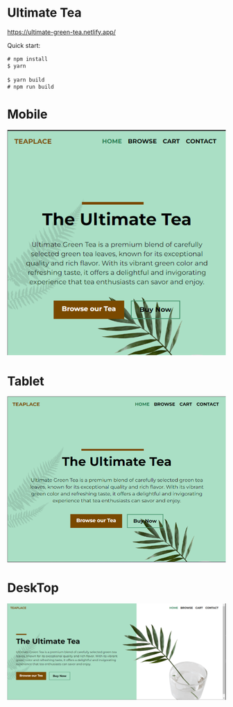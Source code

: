 # Ultimate Tea

https://ultimate-green-tea.netlify.app/

Quick start:

```
# npm install
$ yarn 

$ yarn build 
# npm run build

```


# Mobile

![Alt text](./images/Mobile-Versain.png)

# Tablet

![Alt text](./images/Tablet-Versain.png)

# DeskTop

![Alt text](./images/DeskTop-Versain.png)

